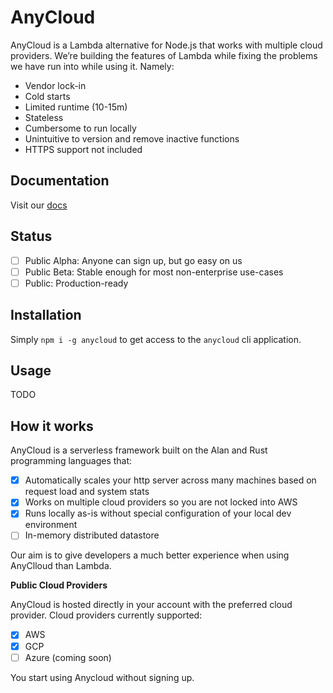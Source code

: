 # AnyCloud

AnyCloud is a Lambda alternative for Node.js that works with multiple cloud providers. We’re building the features of Lambda while fixing the problems we have run into while using it. Namely:

- Vendor lock-in
- Cold starts
- Limited runtime (10-15m)
- Stateless
- Cumbersome to run locally
- Unintuitive to version and remove inactive functions
- HTTPS support not included

## Documentation

Visit our [docs](https://alantech.gitbook.io/anycloud)

## Status
- [ ] Public Alpha: Anyone can sign up, but go easy on us
- [ ] Public Beta: Stable enough for most non-enterprise use-cases
- [ ] Public: Production-ready

## Installation

Simply `npm i -g anycloud` to get access to the `anycloud` cli application.

## Usage

TODO

## How it works

AnyCloud is a serverless framework built on the Alan and Rust programming languages that:

- [x] Automatically scales your http server across many machines based on request load and system stats
- [x] Works on multiple cloud providers so you are not locked into AWS
- [x] Runs locally as-is without special configuration of your local dev environment
- [ ] In-memory distributed datastore

Our aim is to give developers a much better experience when using AnyClloud than Lambda.

**Public Cloud Providers**

AnyCloud is hosted directly in your account with the preferred cloud provider. Cloud providers currently supported:
- [x] AWS
- [x] GCP
- [ ] Azure (coming soon)

You start using Anycloud without signing up.